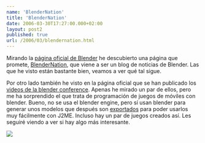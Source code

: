 ```yaml
---
name: 'BlenderNation'
title: 'BlenderNation'
date: 2006-03-30T17:27:00.000+02:00
layout: post2
published: true
url: /2006/03/blendernation.html
---
```


Mirando la [página oficial de Blender](http://blender3d.org/cms/Newsitem.607+M5477c33193d.0.html) he descubierto una página que promete, [BlenderNation](http://www.blendernation.com/), que viene a ser un blog de noticias de Blender. Las que he visto están bastante bien, veamos a ver qué tal sigue.  
  
Por otro lado también he visto en la página oficial que se han publicado los [videos de la blender conference](http://www.blender.org/cms/2005_Videos.714.0.html). Apenas he mirado un par de ellos, pero me ha sorprendido el que trata de programación de juegos de móviles con blender. Bueno, no se usa el blender engine, pero sí usan blender para generar unos modelos que después son [exportados](http://www.nelson-games.de/bl2m3g/default.html) para poder usarlos muy fácilmente con J2ME. Incluso hay un par de juegos creados así. Les seguiré viendo a ver si hay algo más interesante.  
  
[![](http://www.nelson-games.de/bl2m3g/images/Gus.jpg)](http://www.nelson-games.de/bl2m3g/images/Gus.jpg)